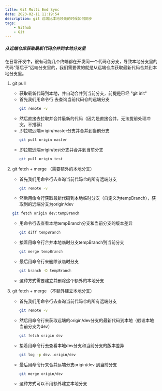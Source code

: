```yaml
---
title: Git Multi End Sync
date: 2023-02-11 11:19:54
description: git 远端比本地领先的时候如何同步
tags:
    - Github
    - Git
---
```


##### 从远端仓库获取最新代码合并到本地分支里

在日常开发中，很有可能几个终端都在开发同一个代码仓分支，导致本地分支里的代码“落后于”远端分支里的，我们需要做的就是从远端仓库获取最新代码合并到本地分支里。

1. git pull

    - 获取最新代码到本地，并自动合并到当前分支，前提是已经 "git init"  
    - 首先我们用命令行  去查询当前代码仓的远端分支  
        ```bash
        git remote -v
        ``` 
    - 然后直接去拉取并合并最新的代码（因为是直接合并，无法提前处理冲突，不推荐） 
    - 即拉取远端origin/master分支并合并到当前分支
        ```bash
        git pull origin master
        ```
    - 即拉取远端origin/test分支并合并到当前分支
        ```bash
        git pull origin test
        ```

2. git fetch + merge （需要额外的本地分支）

    - 首先我们用命令行去查询当前代码仓的所有远端分支
        ```bash
        git remote -v
        ```
    - 然后用命令行获取最新代码到本地临时分支（自定义为tempBranch），获取到的远端分支为origin/dev
	```bash
	git fetch origin dev:tempBranch
	```
    - 用命令行去查看本地tempBranch分支和当前分支的版本差异
        ```bash
        git diff tempBranch
        ```
    - 接着用命令行合并本地临时分支tempBranch到当前分支
        ```bash
        git merge tempBranch
        ``` 
    - 最后用命令行来删除该临时分支
        ```bash
        git branch -D tempBranch
        ```
    - 这种方式需要建立并删除这个额外的本地分支

3. git fetch + merge （不额外建立本地分支）

    - 首先我们用命令行去查询当前代码仓的所有远端分支
        ```bash
        git remote -v
        ```
    - 然后用命令行来获取远端的origin/dev分支的最新代码到本地（假设本地当前分支为dev）  
        ```bash
        git fetch origin dev
        ```
    - 接着用命令行去查看本地dev分支和当前分支的版本差异
        ```bash
        git log -p dev..origin/dev
        ```
    - 最后用命令行来合并远端分支origin/dev 到当前分支
        ```bash
        git merge origin/dev
        ```
    - 这种方式可以不用额外建立本地分支



